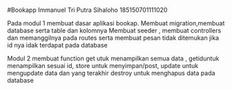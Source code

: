 #Bookapp
Immanuel Tri Putra Sihaloho
185150701111020

Pada modul 1 membuat dasar aplikasi bookap.
Membuat migration,membuat database serta table dan kolomnya
Membuat seeder , membuat controllers dan memanggilnya pada routes serta membuat pesan tidak ditemukan jika id nya idak terdapat pada database 

Modul 2 membuat function get utuk menampilkan semua data , getiduntuk menampilkan sesuai id, store untuk menyimpan/post, update untuk mengupdate data dan yang terakhir destroy untuk menghapus data pada database